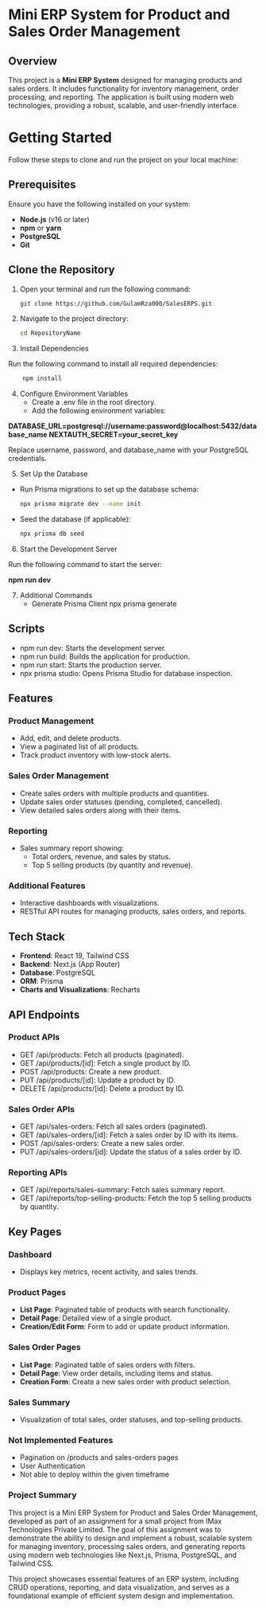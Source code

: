 Mini ERP System for Product and Sales Order Management
======================================================

Overview
--------

This project is a **Mini ERP System** designed for managing products and sales orders. It includes functionality for inventory management, order processing, and reporting. The application is built using modern web technologies, providing a robust, scalable, and user-friendly interface.

# Getting Started  

Follow these steps to clone and run the project on your local machine:  

## Prerequisites  
Ensure you have the following installed on your system:  
- **Node.js** (v16 or later)  
- **npm** or **yarn**  
- **PostgreSQL**  
- **Git**  

## 

## Clone the Repository  
1. Open your terminal and run the following command:  
   ```bash
   git clone https://github.com/GulamRza000/SalesERPS.git

2. Navigate to the project directory:
   ```bash
   cd RepositoryName


3. Install Dependencies

Run the following command to install all required dependencies:
```bash
    npm install
```

4. Configure Environment Variables
   * Create a .env file in the root directory.
   * Add the following environment variables:

**DATABASE_URL=postgresql://username:password@localhost:5432/database_name
NEXTAUTH_SECRET=your_secret_key**

Replace username, password, and database_name with your PostgreSQL credentials.


5. Set Up the Database

* Run Prisma migrations to set up the database schema:
   ```bash
   npx prisma migrate dev --name init

* Seed the database (if applicable):
   ```bash
   npx prisma db seed


6. Start the Development Server

Run the following command to start the server:

   **npm run dev**

7. Additional Commands
   * Generate Prisma Client
     npx prisma generate


Scripts
-------

*   npm run dev: Starts the development server.
*   npm run build: Builds the application for production.
*   npm run start: Starts the production server.
*   npx prisma studio: Opens Prisma Studio for database inspection.
    


Features
--------

### Product Management

*   Add, edit, and delete products.
*   View a paginated list of all products.
*   Track product inventory with low-stock alerts.
    

### Sales Order Management

*   Create sales orders with multiple products and quantities.
*   Update sales order statuses (pending, completed, cancelled).
*   View detailed sales orders along with their items.
    

### Reporting

*   Sales summary report showing:    
    *   Total orders, revenue, and sales by status.
    *   Top 5 selling products (by quantity and revenue).
            

### Additional Features

*   Interactive dashboards with visualizations.
*   RESTful API routes for managing products, sales orders, and reports.
    

Tech Stack
----------

*   **Frontend**: React 19, Tailwind CSS
*   **Backend**: Next.js (App Router)
*   **Database**: PostgreSQL
*   **ORM**: Prisma
*   **Charts and Visualizations**: Recharts
    

API Endpoints
-------------

### Product APIs

*   GET /api/products: Fetch all products (paginated).
*   GET /api/products/\[id\]: Fetch a single product by ID.
*   POST /api/products: Create a new product.
*   PUT /api/products/\[id\]: Update a product by ID.
*   DELETE /api/products/\[id\]: Delete a product by ID.
    

### Sales Order APIs

*   GET /api/sales-orders: Fetch all sales orders (paginated).
*   GET /api/sales-orders/\[id\]: Fetch a sales order by ID with its items.
*   POST /api/sales-orders: Create a new sales order.
*   PUT /api/sales-orders/\[id\]: Update the status of a sales order by ID.
    

### Reporting APIs

*   GET /api/reports/sales-summary: Fetch sales summary report.
*   GET /api/reports/top-selling-products: Fetch the top 5 selling products by quantity.
    

Key Pages
---------

### Dashboard

*   Displays key metrics, recent activity, and sales trends.
    

### Product Pages

*   **List Page**: Paginated table of products with search functionality.
*   **Detail Page**: Detailed view of a single product.
*   **Creation/Edit Form**: Form to add or update product information.
    

### Sales Order Pages

*   **List Page**: Paginated table of sales orders with filters.
*   **Detail Page**: View order details, including items and status.
*   **Creation Form**: Create a new sales order with product selection.
    

### Sales Summary

*   Visualization of total sales, order statuses, and top-selling products.

### Not Implemented Features

* Pagination on /products and sales-orders pages
* User Authentication
* Not able to deploy within the given timeframe
    
### Project Summary
This project is a Mini ERP System for Product and Sales Order Management, developed as part of an assignment for a small project from IMax Technologies Private Limited. The goal of this assignment was to demonstrate the ability to design and implement a robust, scalable system for managing inventory, processing sales orders, and generating reports using modern web technologies like Next.js, Prisma, PostgreSQL, and Tailwind CSS.

This project showcases essential features of an ERP system, including CRUD operations, reporting, and data visualization, and serves as a foundational example of efficient system design and implementation.

